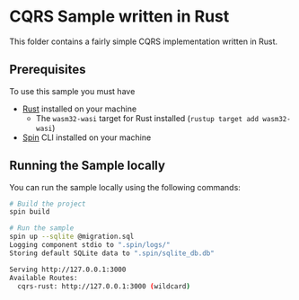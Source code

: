 # CQRS Sample written in Rust

This folder contains a fairly simple CQRS implementation written in Rust.

## Prerequisites

To use this sample you must have

- [Rust](https://www.rust-lang.org/) installed on your machine
  - The `wasm32-wasi` target for Rust installed (`rustup target add wasm32-wasi`)
- [Spin](https://developer.fermyon.com/spin/v2/index) CLI installed on your machine

## Running the Sample locally

You can run the sample locally using the following commands:

```bash
# Build the project
spin build

# Run the sample
spin up --sqlite @migration.sql
Logging component stdio to ".spin/logs/"
Storing default SQLite data to ".spin/sqlite_db.db"

Serving http://127.0.0.1:3000
Available Routes:
  cqrs-rust: http://127.0.0.1:3000 (wildcard)
```

